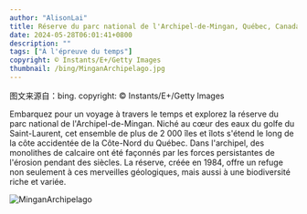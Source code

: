 ```yaml
---
author: "AlisonLai"
title: Réserve du parc national de l'Archipel-de-Mingan, Québec, Canada (© Instants/E+/Getty Images)
date: 2024-05-28T06:01:41+0800
description: ""
tags: ["À l'épreuve du temps"]
copyright: © Instants/E+/Getty Images
thumbnail: /bing/MinganArchipelago.jpg
---
```

图文来源自：bing.  copyright: © Instants/E+/Getty Images

Embarquez pour un voyage à travers le temps et explorez la réserve du parc national de l'Archipel-de-Mingan. Niché au cœur des eaux du golfe du Saint-Laurent, cet ensemble de plus de 2 000 îles et îlots s'étend le long de la côte accidentée de la Côte-Nord du Québec. Dans l'archipel, des monolithes de calcaire ont été façonnés par les forces persistantes de l'érosion pendant des siècles. La réserve, créée en 1984, offre un refuge non seulement à ces merveilles géologiques, mais aussi à une biodiversité riche et variée.

![MinganArchipelago](/bing/MinganArchipelago.jpg)